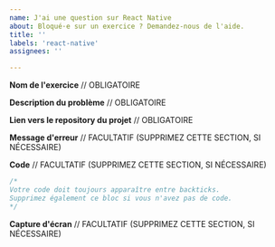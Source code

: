 ```yaml
---
name: J'ai une question sur React Native
about: Bloqué·e sur un exercice ? Demandez-nous de l'aide.
title: ''
labels: 'react-native'
assignees: ''

---
```


**Nom de l'exercice**
// OBLIGATOIRE

**Description du problème**
// OBLIGATOIRE

**Lien vers le repository du projet**
// OBLIGATOIRE

**Message d'erreur**
// FACULTATIF (SUPPRIMEZ CETTE SECTION, SI NÉCESSAIRE)

**Code**
// FACULTATIF (SUPPRIMEZ CETTE SECTION, SI NÉCESSAIRE)

```jsx
/*
Votre code doit toujours apparaître entre backticks.
Supprimez également ce bloc si vous n'avez pas de code.
*/
```

**Capture d'écran**
// FACULTATIF (SUPPRIMEZ CETTE SECTION, SI NÉCESSAIRE)

